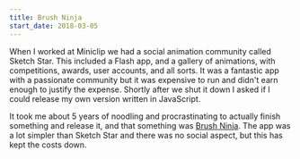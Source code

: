 ```yaml
---
title: Brush Ninja
start_date: 2018-03-05
---
```

When I worked at Miniclip we had a social animation community called Sketch Star. This included a Flash app, and a gallery of animations, with competitions, awards, user accounts, and all sorts. It was a fantastic app with a passionate community but it was expensive to run and didn't earn enough to justify the expense. Shortly after we shut it down I asked if I could release my own version written in JavaScript.

It took me about 5 years of noodling and procrastinating to actually finish something and release it, and that something was [Brush Ninja](https://brush.ninja/). The app was a lot simpler than Sketch Star and there was no social aspect, but this has kept the costs down.